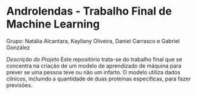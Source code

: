 # Androlendas - Trabalho Final de Machine Learning
Grupo: Natália Alcantara, Kayllany Oliveira, Daniel Carrasco e Gabriel González

_Descrição do Projeto_
Este repositório trata-se do trabalho final que se concentra na criação de um modelo de aprendizado de máquina para prever se uma pessoa teve ou não um infarto. O modelo utiliza dados clínicos, incluindo a quantidade de duas proteínas específicas, para fazer previsões.
